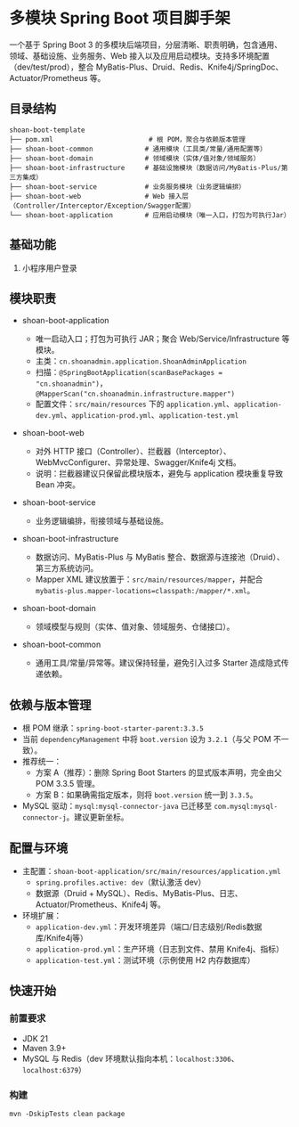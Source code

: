 # 多模块 Spring Boot 项目脚手架

一个基于 Spring Boot 3 的多模块后端项目，分层清晰、职责明确，包含通用、领域、基础设施、业务服务、Web 接入以及应用启动模块。支持多环境配置（dev/test/prod），整合 MyBatis-Plus、Druid、Redis、Knife4j/SpringDoc、Actuator/Prometheus 等。

## 目录结构

```
shoan-boot-template
├── pom.xml                        # 根 POM，聚合与依赖版本管理
├── shoan-boot-common             # 通用模块（工具类/常量/通用配置等）
├── shoan-boot-domain             # 领域模块（实体/值对象/领域服务）
├── shoan-boot-infrastructure     # 基础设施模块（数据访问/MyBatis-Plus/第三方集成）
├── shoan-boot-service            # 业务服务模块（业务逻辑编排）
├── shoan-boot-web                # Web 接入层（Controller/Interceptor/Exception/Swagger配置）
└── shoan-boot-application        # 应用启动模块（唯一入口，打包为可执行Jar）
```
## 基础功能
1. 小程序用户登录
## 模块职责

- shoan-boot-application
  - 唯一启动入口；打包为可执行 JAR；聚合 Web/Service/Infrastructure 等模块。
  - 主类：`cn.shoanadmin.application.ShoanAdminApplication`
  - 扫描：`@SpringBootApplication(scanBasePackages = "cn.shoanadmin")`，`@MapperScan("cn.shoanadmin.infrastructure.mapper")`
  - 配置文件：`src/main/resources` 下的 `application.yml`、`application-dev.yml`、`application-prod.yml`、`application-test.yml`

- shoan-boot-web
  - 对外 HTTP 接口（Controller）、拦截器（Interceptor）、WebMvcConfigurer、异常处理、Swagger/Knife4j 文档。
  - 说明：拦截器建议只保留此模块版本，避免与 application 模块重复导致 Bean 冲突。

- shoan-boot-service
  - 业务逻辑编排，衔接领域与基础设施。

- shoan-boot-infrastructure
  - 数据访问、MyBatis-Plus 与 MyBatis 整合、数据源与连接池（Druid）、第三方系统访问。
  - Mapper XML 建议放置于：`src/main/resources/mapper`，并配合 `mybatis-plus.mapper-locations=classpath:/mapper/*.xml`。

- shoan-boot-domain
  - 领域模型与规则（实体、值对象、领域服务、仓储接口）。

- shoan-boot-common
  - 通用工具/常量/异常等。建议保持轻量，避免引入过多 Starter 造成隐式传递依赖。

## 依赖与版本管理

- 根 POM 继承：`spring-boot-starter-parent:3.3.5`
- 当前 `dependencyManagement` 中将 `boot.version` 设为 `3.2.1`（与父 POM 不一致）。
- 推荐统一：
  - 方案 A（推荐）：删除 Spring Boot Starters 的显式版本声明，完全由父 POM 3.3.5 管理。
  - 方案 B：如果确需指定版本，则将 `boot.version` 统一到 `3.3.5`。
- MySQL 驱动：`mysql:mysql-connector-java` 已迁移至 `com.mysql:mysql-connector-j`。建议更新坐标。

## 配置与环境

- 主配置：`shoan-boot-application/src/main/resources/application.yml`
  - `spring.profiles.active: dev`（默认激活 dev）
  - 数据源（Druid + MySQL）、Redis、MyBatis-Plus、日志、Actuator/Prometheus、Knife4j 等。
- 环境扩展：
  - `application-dev.yml`：开发环境差异（端口/日志级别/Redis数据库/Knife4j等）
  - `application-prod.yml`：生产环境（日志到文件、禁用 Knife4j、指标）
  - `application-test.yml`：测试环境（示例使用 H2 内存数据库）

## 快速开始

### 前置要求
- JDK 21
- Maven 3.9+
- MySQL 与 Redis（dev 环境默认指向本机：`localhost:3306`、`localhost:6379`）

### 构建
```
mvn -DskipTests clean package
```